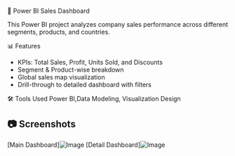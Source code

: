  🧭 Power BI Sales Dashboard
 
This Power BI project analyzes company sales performance across different segments, products, and countries.
 
📊 Features
- KPIs: Total Sales, Profit, Units Sold, and Discounts
- Segment & Product-wise breakdown
- Global sales map visualization
- Drill-through to detailed dashboard with filters
 
 🛠 Tools Used
Power BI,Data Modeling, Visualization Design
 
## 📷 Screenshots
[Main Dashboard]![Image](https://github.com/user-attachments/assets/f1c51788-75c5-4799-8207-619b8481b2a3)
[Detail Dashboard]![Image](https://github.com/user-attachments/assets/a1667e51-400a-4880-a6da-a0826b6895f3)
